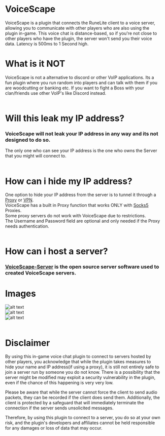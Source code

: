 # VoiceScape
VoiceScape is a plugin that connects the RuneLite client to a voice server, allowing you to communicate with other players who are also using the plugin in-game. This voice chat is distance-based, so if you're not close to other players who have the plugin, the server won't send you their voice data. Latency is 500ms to 1 Second high.

# What is it NOT
VoiceScape is not a alternative to discord or other VoIP applications.
Its a fun plugin where you run random into players and can talk with them if you are woodcutting or banking etc.
If you want to fight a Boss with your clan/friends use other VoIP's like Discord instead.
<br/>
<br/>
# Will this leak my IP address?
### VoiceScape will not leak your IP address in any way and its not designed to do so.
The only one who can see your IP address is the one who owns the Server that you might will connect to.
<br/>
<br/>
# How can i hide my IP address?
One option to hide your IP address from the server is to tunnel it through a [Proxy](https://www.fortinet.com/resources/cyberglossary/proxy-server) or [VPN](https://nordvpn.com/de/what-is-a-vpn/).<br/>
VoiceScape has a built in Proxy function that works ONLY with [Socks5](https://www.ipvanish.com/socks5-proxy/) Proxies.<br/>
Some proxy servers do not work with VoiceScape due to restrictions.<br/>
The Username and Password field are optional and only needed if the Proxy needs authentication.
<br/>
<br/>

# How can i host a server?
### [VoiceScape-Server](https://github.com/derfurkan/VoiceScape-Server) is the open source server software used to created VoiceScape servers.
# Images
![alt text](https://i.ibb.co/m8HcSqJ/Screenshot-4.png) 
<br/>
![alt text](https://i.ibb.co/YPRGTgh/Screenshot-2.png) 
<br/>
![alt text](https://i.ibb.co/bsYHxZ4/Screenshot-1.png)
<br/>
<br/>
# Disclaimer
By using this in-game voice chat plugin to connect to servers hosted by other players, you acknowledge that while the plugin takes measures to hide your name and IP address(if using a proxy), it is still not entirely safe to join a server run by someone you do not know. There is a possibility that the server might be modified may exploit a security vulnerability in the plugin, even if the chance of this happening is very very low.

Please be aware that while the server cannot force the client to send audio packets, they can be recorded if the client does send them. Additionally, the client is protected by a safeguard that will immediately terminate the connection if the server sends unsolicited messages.

Therefore, by using this plugin to connect to a server, you do so at your own risk, and the plugin's developers and affiliates cannot be held responsible for any damages or loss of data that may occur.

